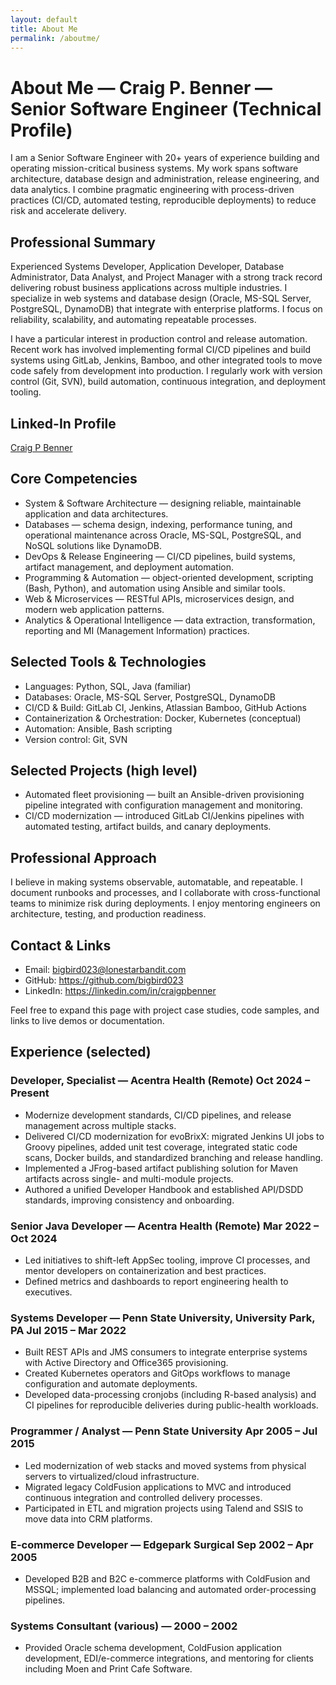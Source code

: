 ```yaml
---
layout: default
title: About Me
permalink: /aboutme/
---
```


# About Me — Craig P. Benner — Senior Software Engineer (Technical Profile)

I am a Senior Software Engineer with 20+ years of experience building and operating mission-critical business systems. My work spans software architecture, database design and administration, release engineering, and data analytics. I combine pragmatic engineering with process-driven practices (CI/CD, automated testing, reproducible deployments) to reduce risk and accelerate delivery.

## Professional Summary

Experienced Systems Developer, Application Developer, Database Administrator, Data Analyst, and Project Manager with a strong track record delivering robust business applications across multiple industries. I specialize in web systems and database design (Oracle, MS-SQL Server, PostgreSQL, DynamoDB) that integrate with enterprise platforms. I focus on reliability, scalability, and automating repeatable processes.

I have a particular interest in production control and release automation. Recent work has involved implementing formal CI/CD pipelines and build systems using GitLab, Jenkins, Bamboo, and other integrated tools to move code safely from development into production. I regularly work with version control (Git, SVN), build automation, continuous integration, and deployment tooling.

## Linked-In Profile

<div class="badge-base LI-profile-badge" data-locale="en_US" data-size="medium" data-theme="light" data-type="VERTICAL" data-vanity="craigpbenner" data-version="v1"><a class="badge-base__link LI-simple-link" href="https://www.linkedin.com/in/craigpbenner?trk=profile-badge">Craig P Benner</a></div>

## Core Competencies

- System & Software Architecture — designing reliable, maintainable application and data architectures.
- Databases — schema design, indexing, performance tuning, and operational maintenance across Oracle, MS-SQL, PostgreSQL, and NoSQL solutions like DynamoDB.
- DevOps & Release Engineering — CI/CD pipelines, build systems, artifact management, and deployment automation.
- Programming & Automation — object-oriented development, scripting (Bash, Python), and automation using Ansible and similar tools.
- Web & Microservices — RESTful APIs, microservices design, and modern web application patterns.
- Analytics & Operational Intelligence — data extraction, transformation, reporting and MI (Management Information) practices.

## Selected Tools & Technologies

- Languages: Python, SQL, Java (familiar)
- Databases: Oracle, MS-SQL Server, PostgreSQL, DynamoDB
- CI/CD & Build: GitLab CI, Jenkins, Atlassian Bamboo, GitHub Actions
- Containerization & Orchestration: Docker, Kubernetes (conceptual)
- Automation: Ansible, Bash scripting
- Version control: Git, SVN

## Selected Projects (high level)

- Automated fleet provisioning — built an Ansible-driven provisioning pipeline integrated with configuration management and monitoring.
- CI/CD modernization — introduced GitLab CI/Jenkins pipelines with automated testing, artifact builds, and canary deployments.

## Professional Approach

I believe in making systems observable, automatable, and repeatable. I document runbooks and processes, and I collaborate with cross-functional teams to minimize risk during deployments. I enjoy mentoring engineers on architecture, testing, and production readiness.

## Contact & Links

- Email: bigbird023@lonestarbandit.com
- GitHub: https://github.com/bigbird023
- LinkedIn: https://linkedin.com/in/craigpbenner

Feel free to expand this page with project case studies, code samples, and links to live demos or documentation.

## Experience (selected)

### Developer, Specialist — Acentra Health (Remote)  Oct 2024 – Present
- Modernize development standards, CI/CD pipelines, and release management across multiple stacks.
- Delivered CI/CD modernization for evoBrixX: migrated Jenkins UI jobs to Groovy pipelines, added unit test coverage, integrated static code scans, Docker builds, and standardized branching and release handling.
- Implemented a JFrog-based artifact publishing solution for Maven artifacts across single- and multi-module projects.
- Authored a unified Developer Handbook and established API/DSDD standards, improving consistency and onboarding.

### Senior Java Developer — Acentra Health (Remote)  Mar 2022 – Oct 2024
- Led initiatives to shift-left AppSec tooling, improve CI processes, and mentor developers on containerization and best practices.
- Defined metrics and dashboards to report engineering health to executives.

### Systems Developer — Penn State University, University Park, PA  Jul 2015 – Mar 2022
- Built REST APIs and JMS consumers to integrate enterprise systems with Active Directory and Office365 provisioning.
- Created Kubernetes operators and GitOps workflows to manage configuration and automate deployments.
- Developed data-processing cronjobs (including R-based analysis) and CI pipelines for reproducible deliveries during public-health workloads.

### Programmer / Analyst — Penn State University  Apr 2005 – Jul 2015
- Led modernization of web stacks and moved systems from physical servers to virtualized/cloud infrastructure.
- Migrated legacy ColdFusion applications to MVC and introduced continuous integration and controlled delivery processes.
- Participated in ETL and migration projects using Talend and SSIS to move data into CRM platforms.

### E-commerce Developer — Edgepark Surgical  Sep 2002 – Apr 2005
- Developed B2B and B2C e-commerce platforms with ColdFusion and MSSQL; implemented load balancing and automated order-processing pipelines.

### Systems Consultant (various) — 2000 – 2002
- Provided Oracle schema development, ColdFusion application development, EDI/e-commerce integrations, and mentoring for clients including Moen and Print Cafe Software.
